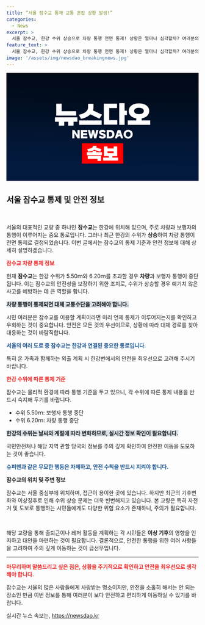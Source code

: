 ```yaml
---
title: “서울 잠수교 통제 교통 혼잡 상황 발생!”
categories:
  - News
excerpt: >
  서울 잠수교, 한강 수위 상승으로 차량 통행 전면 통제! 상황은 얼마나 심각할까? 여러분의 안전을 위해 꼭 확인해보세요!
feature_text: >
  서울 잠수교, 한강 수위 상승으로 차량 통행 전면 통제! 상황은 얼마나 심각할까? 여러분의 안전을 위해 꼭 확인해보세요!
image: '/assets/img/newsdao_breakingnews.jpg'
---
```


<p><img src="/assets/img/newsdao_breakingnews.jpg" alt="cryptoinkorea 속보" /></p>

<h2 data-ke-size="size26">서울 잠수교 통제 및 안전 정보</h2>

<p data-ke-size="size16">&nbsp;</p>

<p>서울의 대표적인 교량 중 하나인 <b>잠수교</b>는 한강에 위치해 있으며, 주로 차량과 보행자의 통행이 이루어지는 중요 통로입니다. 그러나 최근 한강의 수위가 <b>상승</b>하여 차량 통행이 전면 통제로 결정되었습니다. 이번 글에서는 잠수교의 통제 기준과 안전 정보에 대해 상세히 설명하겠습니다.</p>

<p><b><span style="color: #ee2323;">잠수교 차량 통제 정보</span></b></p>

<p>현재 <b>잠수교</b>는 한강 수위가 5.50ｍ와 6.20ｍ를 초과할 경우 <b>차량</b>과 보행자 통행이 중단됩니다. 이는 잠수교의 안전성을 보장하기 위한 조치로, 수위가 상승할 경우 예기치 않은 사고를 예방하는 데 큰 역할을 합니다. </p>

<p><b><span style="background-color: #21538527;">차량 통행이 통제되면 대체 교통수단을 고려해야 합니다.</span></b></p>

<p>시민 여러분은 잠수교를 이용할 계획이라면 미리 언제 통제가 이루어지는지를 확인하고 우회하는 것이 중요합니다. 안전은 모든 것의 우선이므로, 상황에 따라 대체 경로를 찾아 대응하는 것이 바람직합니다.</p>

<p><b><span style="color: #1a5490;">서울의 여러 도로 중 잠수교는 한강과 연결된 중요한 통로입니다.</span></b></p>

<p>특히 온 가족과 함께하는 외출 계획 시 한강변에서의 안전을 최우선으로 고려해 주시기 바랍니다.</p>

<p><b><span style="color: #ee2323;">한강 수위에 따른 통제 기준</span></b></p>

<p>잠수교는 물리적 환경에 따라 통행 기준을 두고 있으니, 각 수위에 따른 통제 내용을 반드시 숙지해 두기를 바랍니다. </p>

<ul>
<li>수위 5.50ｍ: 보행자 통행 중단</li>
<li>수위 6.20ｍ: 차량 통행 중단</li>
</ul>

<p><b><span style="background-color: #21538527;">한강의 수위는 날씨와 계절에 따라 변화하므로, 실시간 정보 확인이 필요합니다.</span></b></p>

<p>국민안전처나 해당 지역 관할 당국의 정보를 주의 깊게 확인하여 안전한 이동을 도모하는 것이 좋습니다.</p>

<p><b><span style="color: #1a5490;">슈퍼맨과 같은 무모한 행동은 자제하고, 안전 수칙을 반드시 지켜야 합니다.</span></b></p>

<p><b>잠수교의 위치 및 주변 정보</b></p>

<p>잠수교는 서울 중심부에 위치하며, 접근이 용이한 곳에 있습니다. 하지만 최근의 기후변화와 이상징후로 인해 수위 상승 문제는 더욱 빈번해지고 있습니다. 본 교량은 특히 자전거 및 도보로 통행하는 시민들에게도 다양한 위험 요소가 존재하니, 주의가 필요합니다.</p>

<p data-ke-size="size16">&nbsp;</p>

<p>해당 교량을 통해 출퇴근이나 레저 활동을 계획하는 각 시민들은 <b>이상 기후</b>의 영향을 인지하고 대안을 마련하는 것이 필요합니다. 결론적으로, 안전한 통행을 위한 여러 사항들을 고려하여 주의 깊게 이동하는 것이 급선무입니다.</p>

<hr>

<p><b><span style="color: #ee2323;">마무리하며 말씀드리고 싶은 점은, 상황을 주기적으로 확인하고 안전을 최우선으로 생각해야 합니다.</span></b></p>

<p>잠수교는 서울의 많은 사람들에게 사랑받는 명소이지만, 안전을 소홀히 해서는 안 되는 장소인 만큼 이번 정보를 통해 여러분이 보다 안전하고 편리하게 이동하실 수 있기를 바랍니다.</p>
실시간 뉴스 속보는, <a href="https://newsdao.kr" rel="dofollow">https://newsdao.kr</a>


